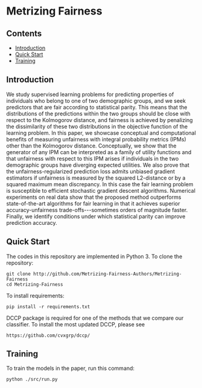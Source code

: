# Metrizing Fairness

## Contents
- [Introduction](#introduction)
- [Quick Start](#quick-start)
- [Training](#training)


## Introduction
We study supervised learning problems for predicting properties of individuals who belong to one of two demographic groups, and we seek predictors that are fair according to statistical parity. This means that the distributions of the predictions within the two groups should be close with respect to the Kolmogorov distance, and fairness is achieved by penalizing the dissimilarity of these two distributions in the objective function of the learning problem. In this paper, we showcase conceptual and computational benefits of measuring unfairness with integral probability metrics (IPMs) other than the Kolmogorov distance. Conceptually, we show that the generator of any IPM can be interpreted as a family of utility functions and that unfairness with respect to this IPM arises if individuals in the two demographic groups have diverging expected utilities. We also prove that the unfairness-regularized prediction loss admits unbiased gradient estimators if unfairness is measured by the squared L2-distance or by a squared maximum mean discrepancy. In this case the fair learning problem is susceptible to efficient stochastic gradient descent algorithms. Numerical experiments on real data show that the proposed method outperforms state-of-the-art algorithms for fair learning in that it achieves superior accuracy-unfairness trade-offs---sometimes orders of magnitude faster. Finally, we identify conditions under which statistical parity can improve prediction accuracy.


## Quick Start
The codes in this repository are implemented in Python 3.
To clone the repository:
```
git clone http://github.com/Metrizing-Fairness-Authors/Metrizing-Fairness
cd Metrizing-Fairness
```

To install requirements:
```
pip install -r requirements.txt
```
DCCP package is required for one of the methods that we compare our classifier.
To install the most updated DCCP, please see
```
https://github.com/cvxgrp/dccp/
```
## Training
To train the models in the paper, run this command:
```
python ./src/run.py
```








